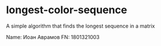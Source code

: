 # longest-color-sequence
A simple algorithm that finds the longest sequence in a matrix

Name: Иоан Аврамов
FN: 1801321003
